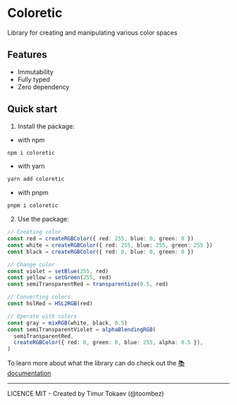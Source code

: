 # Coloretic

Library for creating and manipulating various color spaces

## Features

- Immutability
- Fully typed
- Zero dependency

## Quick start

1. Install the package:

- with npm

```bash
npm i coloretic
```

- with yarn

```bash
yarn add coloretic
```

- with pnpm

```bash
pnpm i coloretic
```

2. Use the package:

```ts
// Creating color
const red = createRGBColor({ red: 255, blue: 0, green: 0 })
const white = createRGBColor({ red: 255, blue: 255, green: 255 })
const black = createRGBColor({ red: 0, blue: 0, green: 0 })

// Change color
const violet = setBlue(255, red)
const yellow = setGreen(255, red)
const semiTransparentRed = transparentize(0.5, red)

// Converting colors
const hslRed = HSL2RGB(red)

// Operate with colors
const gray = mixRGB(white, black, 0.5)
const semiTransparentViolet = alphaBlendingRGB(
  semiTransparentRed,
  createRGBColor({ red: 0, green: 0, blue: 255, alpha: 0.5 }),
)
```

To learn more about what the library can do check out the [📚️ documentation](https://toombez.github.io/coloretic/)

---

LICENCE MIT - Created by Timur Tokaev (@toombez)
